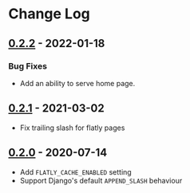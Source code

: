 # Change Log

## [0.2.2](https://github.com/dldevinc/django-flatly/tree/v0.2.2) - 2022-01-18
### Bug Fixes
- Add an ability to serve home page.

## [0.2.1](https://github.com/dldevinc/django-flatly/tree/v0.2.1) - 2021-03-02
- Fix trailing slash for flatly pages

## [0.2.0](https://github.com/dldevinc/django-flatly/tree/v0.2.0) - 2020-07-14
- Add `FLATLY_CACHE_ENABLED` setting
- Support Django's default `APPEND_SLASH` behaviour
